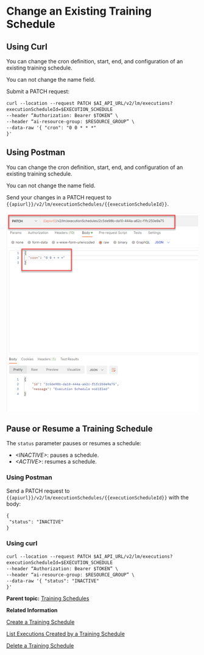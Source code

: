 <!-- loio18caf4b12bbe474a85626cec00de4455 -->

# Change an Existing Training Schedule



<a name="loio18caf4b12bbe474a85626cec00de4455__section_ccz_4wl_lwb"/>

## Using Curl

You can change the cron definition, start, end, and configuration of an existing training schedule.

You can not change the name field.

Submit a PATCH request:

```
curl --location --request PATCH $AI_API_URL/v2/lm/executions?executionScheduleId=$EXECUTION_SCHEDULE
--header “Authorization: Bearer $TOKEN” \
--header “ai-resource-group: $RESOURCE_GROUP” \
--data-raw '{ "cron": "0 0 * * *"
}'
```



<a name="loio18caf4b12bbe474a85626cec00de4455__section_x1z_4wl_lwb"/>

## Using Postman

You can change the cron definition, start, end, and configuration of an existing training schedule.

You can not change the name field.

Send your changes in a PATCH request to `{{apiurl}}/v2/lm/executionSchedules/{{executionScheduleId}}`.

![](images/change_d88001c.png)



<a name="loio18caf4b12bbe474a85626cec00de4455__section_tgw_jhz_gxb"/>

## Pause or Resume a Training Schedule

The `status` parameter pauses or resumes a schedule:

-   *<INACTIVE\>*: pauses a schedule.
-   *<ACTIVE\>*: resumes a schedule.



### Using Postman

Send a PATCH request to `{{apiurl}}/v2/lm/executionSchedules/{{executionScheduleId}}` with the body:

```
{
 "status": "INACTIVE"
}
```



### Using curl

```
curl --location --request PATCH $AI_API_URL/v2/lm/executions?executionScheduleId=$EXECUTION_SCHEDULE
--header “Authorization: Bearer $TOKEN” \
--header “ai-resource-group: $RESOURCE_GROUP” \
--data-raw '{ "status": "INACTIVE"
}'
```

**Parent topic:** [Training Schedules](training-schedules-2b702f8.md "")

**Related Information**  


[Create a Training Schedule](create-a-training-schedule-bd409a9.md "")

[List Executions Created by a Training Schedule](list-executions-created-by-a-training-schedule-2c1ecfb.md "")

[Delete a Training Schedule](delete-a-training-schedule-9dc25e1.md "")

